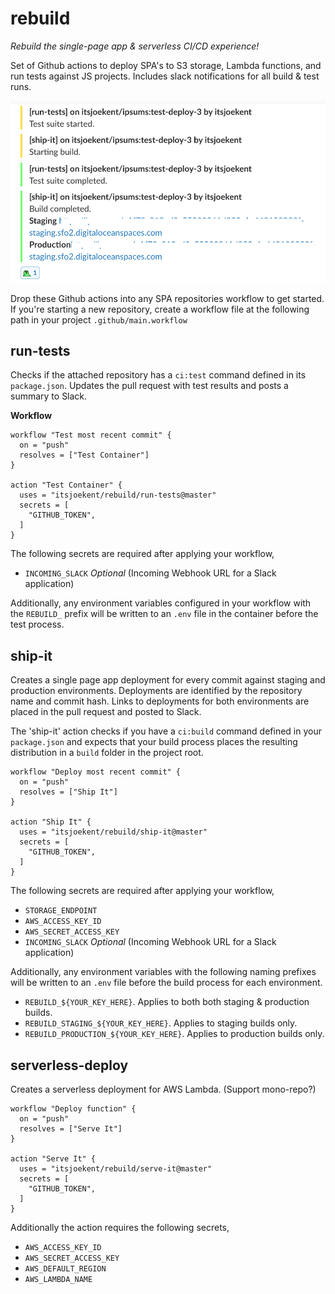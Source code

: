 # rebuild

_Rebuild the single-page app & serverless CI/CD experience!_

Set of Github actions to deploy SPA's to S3 storage, Lambda functions, and run tests against JS projects. Includes slack notifications for all build & test runs.

![Slack experience](.github/slack-spa.png)

Drop these Github actions into any SPA repositories workflow to get started. If you're starting a new repository, create a workflow file at the following path in your project `.github/main.workflow`

## run-tests

Checks if the attached repository has a `ci:test` command defined in its `package.json`. Updates the pull request with test results and posts a summary to Slack.

**Workflow**

```
workflow "Test most recent commit" {
  on = "push"
  resolves = ["Test Container"]
}

action "Test Container" {
  uses = "itsjoekent/rebuild/run-tests@master"
  secrets = [
    "GITHUB_TOKEN",
  ]
}
```

The following secrets are required after applying your workflow,

- `INCOMING_SLACK` _Optional_ (Incoming Webhook URL for a Slack application)

Additionally, any environment variables configured in your workflow with the `REBUILD_` prefix will be written to an `.env` file in the container before the test process.

## ship-it

Creates a single page app deployment for every commit against staging and production environments. Deployments are identified by the repository name and commit hash. Links to deployments for both environments are placed in the pull request and posted to Slack.

The 'ship-it' action checks if you have a `ci:build` command defined in your `package.json` and expects that your build process places the resulting distribution in a `build` folder in the project root.

```
workflow "Deploy most recent commit" {
  on = "push"
  resolves = ["Ship It"]
}

action "Ship It" {
  uses = "itsjoekent/rebuild/ship-it@master"
  secrets = [
    "GITHUB_TOKEN",
  ]
}
```

The following secrets are required after applying your workflow,

- `STORAGE_ENDPOINT`
- `AWS_ACCESS_KEY_ID`
- `AWS_SECRET_ACCESS_KEY`
- `INCOMING_SLACK` _Optional_ (Incoming Webhook URL for a Slack application)

Additionally, any environment variables with the following naming prefixes will be written to an `.env` file before the build process for each environment.

- `REBUILD_${YOUR_KEY_HERE}`. Applies to both both staging & production builds.
- `REBUILD_STAGING_${YOUR_KEY_HERE}`. Applies to staging builds only.
- `REBUILD_PRODUCTION_${YOUR_KEY_HERE}`. Applies to production builds only.

## serverless-deploy

Creates a serverless deployment for AWS Lambda. (Support mono-repo?)

```
workflow "Deploy function" {
  on = "push"
  resolves = ["Serve It"]
}

action "Serve It" {
  uses = "itsjoekent/rebuild/serve-it@master"
  secrets = [
    "GITHUB_TOKEN",
  ]
}
```

Additionally the action requires the following secrets,

- `AWS_ACCESS_KEY_ID`
- `AWS_SECRET_ACCESS_KEY`
- `AWS_DEFAULT_REGION`
- `AWS_LAMBDA_NAME`
